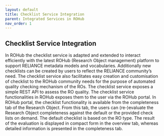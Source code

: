 ```yaml
---
layout: default
title: Checklist Service Integration
parent: Integrated Services in ROHub
nav_order: 1
---
```


## Checklist Service Integration
In ROHub the  checklist  service is  adapted  and  extended to  interact  efficiently  with  the  latest ROHub  (Research  Object management)  platform  to  support  RELIANCE  metadata models  and  vocabularies. Additionally new  checklists can be created by users to  reflect the RELIANCE community’s need. The checklist service also facilitates easy creation and customisation of checklist to the ROHub community needs for the purpose of automated quality checking mechanism of the ROs. The checklist service exposes a simple REST API to assess the RO quality. The checklist service functionalities in ROHub exposes them to the user via the ROHub portal. 
In  ROHub  portal, the  checklist  functionality  is  available  from the completeness tab  of  the  Research  Object.  From  this  tab,  the  users  can (re-)evaluate  the Research Object completeness against the default or the provided check lists on demand. The default checklist  is  based  on  the  RO  type. The  result  of  the  evaluation  is  displayed  in compact  form  in  the  overview  tab,  whereas  detailed  information is  presented  in  the completeness tab.
